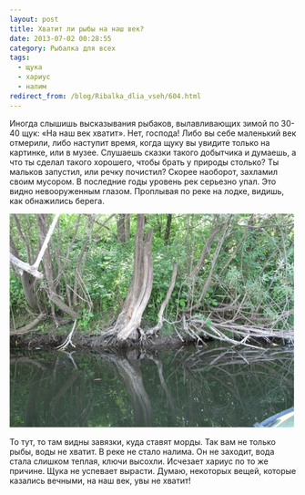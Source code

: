 ```yaml
---
layout: post
title: Хватит ли рыбы на наш век?
date: 2013-07-02 00:28:55
category: Рыбалка для всех
tags:
  - щука
  - хариус
  - налим
redirect_from: /blog/Ribalka_dlia_vseh/604.html
---
```

Иногда слышишь высказывания рыбаков, вылавливающих зимой по 30-40 щук:
«На наш век хватит». Нет, господа! Либо вы себе маленький век отмерили,
либо наступит время, когда щуку вы увидите только на картинке, или в
музее. Слушаешь сказки такого добытчика и думаешь, а что ты сделал
такого хорошего, чтобы брать у природы столько? Ты мальков запустил, или
речку почистил? Скорее наоборот, захламил своим мусором. В последние
годы уровень рек серьезно упал. Это видно невооруженным глазом.
Проплывая по реке на лодке, видишь, как обнажились берега.

![](/uploads/images/00/00/01/2013/08/15/db8b3a.jpg)

То тут, то там видны завязки, куда ставят морды. Так вам не только рыбы,
воды не хватит. В реке не стало налима. Он не заходит, вода стала
слишком теплая, ключи высохли. Исчезает хариус по то же причине. Щука не
успевает вырасти. Думаю, некоторых вещей, которые казались вечными, на
наш век, увы не хватит!
